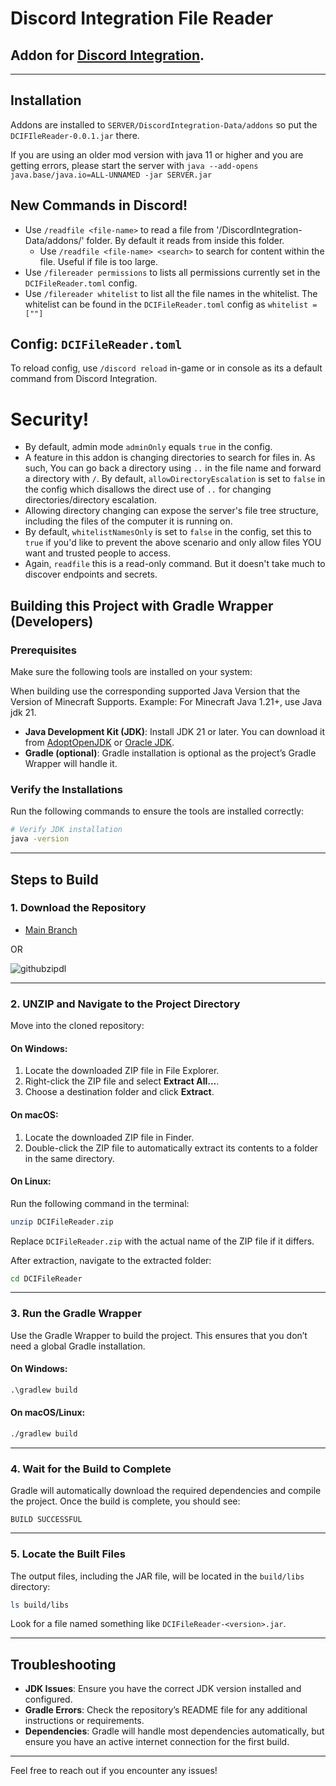 # Discord Integration File Reader
## Addon for [Discord Integration](https://modrinth.com/plugin/dcintegration).
---
## Installation
Addons are installed to `SERVER/DiscordIntegration-Data/addons` so put the `DCIFIleReader-0.0.1.jar` there.

If you are using an older mod version with java 11 or higher and you are getting errors, please start the server with ``java --add-opens java.base/java.io=ALL-UNNAMED -jar SERVER.jar``

## New Commands in Discord!
- Use `/readfile <file-name>` to read a file from '/DiscordIntegration-Data/addons/' folder. By default it reads from inside this folder.
  - Use `/readfile <file-name> <search>` to search for content within the file. Useful if file is too large.
- Use `/filereader permissions` to lists all permissions currently set in the `DCIFileReader.toml` config.
- Use `/filereader whitelist` to list all the file names in the whitelist. The whitelist can be found in the `DCIFileReader.toml` config as `whitelist = [""]`

## Config: `DCIFileReader.toml`
To reload config, use `/discord reload` in-game or in console as its a default command from Discord Integration.

# Security!
- By default, admin mode `adminOnly` equals `true` in the config.
- A feature in this addon is changing directories to search for files in. As such, You can go back a directory using `..` in the file name and forward a directory with `/`. By default, `allowDirectoryEscalation` is set to `false` in the config which disallows the direct use of `..` for changing directories/directory escalation.
- Allowing directory changing can expose the server's file tree structure, including the files of the computer it is running on.
- By default, `whitelistNamesOnly` is set to `false` in the config, set this to `true` if you'd like to prevent the above scenario and only allow files YOU want and trusted people to access.
- Again, `readfile` this is a read-only command. But it doesn't take much to discover endpoints and secrets.

## Building this Project with Gradle Wrapper (Developers)

### Prerequisites
Make sure the following tools are installed on your system:

When building use the corresponding supported Java Version that the Version of Minecraft Supports. Example: For Minecraft Java 1.21+, use Java jdk 21.
- **Java Development Kit (JDK)**: Install JDK 21 or later. You can download it from [AdoptOpenJDK](https://adoptopenjdk.net/) or [Oracle JDK](https://www.oracle.com/java/technologies/javase-downloads.html).
- **Gradle (optional)**: Gradle installation is optional as the project’s Gradle Wrapper will handle it.

### Verify the Installations
Run the following commands to ensure the tools are installed correctly:

```bash
# Verify JDK installation
java -version
```

---

## Steps to Build

### 1. Download the Repository
- [Main Branch](https://github.com/tbyt/dcifilereader/archive/refs/heads/main.zip)

OR

![githubzipdl](https://github.com/user-attachments/assets/93737238-b15f-4c39-a90b-e648a468c960)

---

### 2. UNZIP and Navigate to the Project Directory
Move into the cloned repository:

#### On Windows:
1. Locate the downloaded ZIP file in File Explorer.
2. Right-click the ZIP file and select **Extract All...**.
3. Choose a destination folder and click **Extract**.

#### On macOS:
1. Locate the downloaded ZIP file in Finder.
2. Double-click the ZIP file to automatically extract its contents to a folder in the same directory.

#### On Linux:
Run the following command in the terminal:
```bash
unzip DCIFileReader.zip
```
Replace `DCIFileReader.zip` with the actual name of the ZIP file if it differs.

After extraction, navigate to the extracted folder:
```bash
cd DCIFileReader
```

---

### 3. Run the Gradle Wrapper
Use the Gradle Wrapper to build the project. This ensures that you don’t need a global Gradle installation.

#### On Windows:
```cmd
.\gradlew build
```

#### On macOS/Linux:
```bash
./gradlew build
```

---

### 4. Wait for the Build to Complete
Gradle will automatically download the required dependencies and compile the project. Once the build is complete, you should see:

```
BUILD SUCCESSFUL
```

---

### 5. Locate the Built Files
The output files, including the JAR file, will be located in the `build/libs` directory:

```bash
ls build/libs
```

Look for a file named something like `DCIFileReader-<version>.jar`.

---

## Troubleshooting

- **JDK Issues**: Ensure you have the correct JDK version installed and configured.
- **Gradle Errors**: Check the repository’s README file for any additional instructions or requirements.
- **Dependencies**: Gradle will handle most dependencies automatically, but ensure you have an active internet connection for the first build.

---

Feel free to reach out if you encounter any issues!
